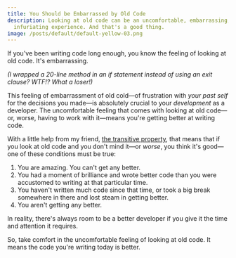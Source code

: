 ```yaml
---
title: You Should be Embarrassed by Old Code
description: Looking at old code can be an uncomfortable, embarrassing, or
  infuriating experience. And that's a good thing.
image: /posts/default/default-yellow-03.png
---
```


If you've been writing code long enough, you know the feeling of looking at old code. It's embarrassing.

_(I wrapped a 20-line method in an if statement instead of using an exit clause? WTF!? What a loser!)_

This feeling of embarrassment of old cold—of frustration with _your past self_ for the decisions you made—is absolutely crucial to your _development_ as a developer. The uncomfortable feeling that comes with looking at old code—or, worse, having to work with it—means you're getting better at writing code.

With a little help from my friend, [the transitive property](https://en.wikipedia.org/wiki/Transitive_relation), that means that if you look at old code and you don't mind it—or _worse_, you think it's good—one of these conditions must be true:

1. You are amazing. You can't get any better.
2. You had a moment of brilliance and wrote better code than you were accustomed to writing at that particular time.
3. You haven't written much code since that time, or took a big break somewhere in there and lost steam in getting better.
4. You aren't getting any better.

In reality, there's always room to be a better developer if you give it the time and attention it requires.

So, take comfort in the uncomfortable feeling of looking at old code. It means the code you're writing today is better.
